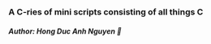 <h3>A C-ries of mini scripts consisting of all things C</h3>
<h5>Author: Hong Duc Anh Nguyen 👾</h5>
